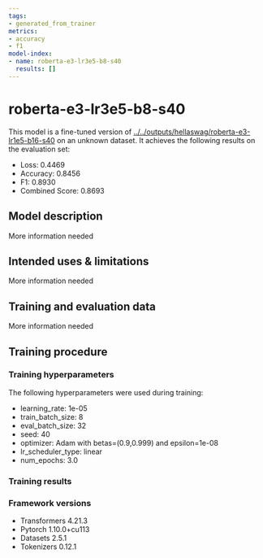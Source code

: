 ```yaml
---
tags:
- generated_from_trainer
metrics:
- accuracy
- f1
model-index:
- name: roberta-e3-lr3e5-b8-s40
  results: []
---
```


<!-- This model card has been generated automatically according to the information the Trainer had access to. You
should probably proofread and complete it, then remove this comment. -->

# roberta-e3-lr3e5-b8-s40

This model is a fine-tuned version of [../../outputs/hellaswag/roberta-e3-lr1e5-b16-s40](https://huggingface.co/../../outputs/hellaswag/roberta-e3-lr1e5-b16-s40) on an unknown dataset.
It achieves the following results on the evaluation set:
- Loss: 0.4469
- Accuracy: 0.8456
- F1: 0.8930
- Combined Score: 0.8693

## Model description

More information needed

## Intended uses & limitations

More information needed

## Training and evaluation data

More information needed

## Training procedure

### Training hyperparameters

The following hyperparameters were used during training:
- learning_rate: 1e-05
- train_batch_size: 8
- eval_batch_size: 32
- seed: 40
- optimizer: Adam with betas=(0.9,0.999) and epsilon=1e-08
- lr_scheduler_type: linear
- num_epochs: 3.0

### Training results



### Framework versions

- Transformers 4.21.3
- Pytorch 1.10.0+cu113
- Datasets 2.5.1
- Tokenizers 0.12.1
